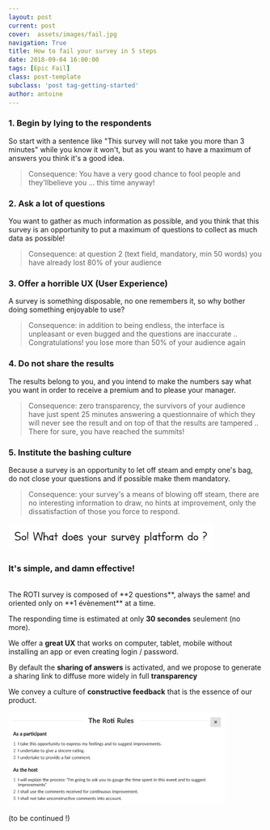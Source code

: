 ```yaml
---
layout: post
current: post
cover:  assets/images/fail.jpg
navigation: True
title: How to fail your survey in 5 steps
date: 2018-09-04 16:00:00
tags: [Epic Fail]
class: post-template
subclass: 'post tag-getting-started'
author: antoine
---
```

###  1. Begin by lying to the respondents ###

So start with a sentence like "This survey will not take you more than 3 minutes" while you know it won't, but as you want to have a maximum of answers you think it's a good idea.
> Consequence: You have a very good chance to fool people and they'llbelieve you ... this time anyway!

###  2. Ask a lot of questions ###

You want to gather as much information as possible, and you think that this survey is an opportunity to put a maximum of questions to collect as much data as possible!
> Consequence: at question 2 (text field, mandatory, min 50 words) you have already lost 80% of your audience

###  3. Offer a horrible UX (User Experience)  ###

A survey is something disposable, no one remembers it, so why bother doing something enjoyable to use?
> Consequence: in addition to being endless, the interface is unpleasant or even bugged and the questions are inaccurate .. Congratulations! you lose more than 50% of your audience again

###  4. Do not share the results ###

The results belong to you, and you intend to make the numbers say what you want in order to receive a premium and to please your manager.
> Consequence: zero transparency, the survivors of your audience have just spent 25 minutes answering a questionnaire of which they will never see the result and on top of that the results are tampered .. There for sure, you have reached the summits!


###  5. Institute the bashing culture  ###

Because a survey is an opportunity to let off steam and empty one's bag, do not close your questions and if possible make them mandatory.
> Consequence: your survey's a means of blowing off steam, there are no interesting information to draw, no hints at improvement, only the dissatisfaction of those you force to respond.

<img src="/assets/images/quoi_en.png" alt="drawing" width="80%"/>

###  It's simple, and damn effective! ###
<br>
The ROTI survey is composed of  **2 questions**, always the same! and oriented only on **1 évènement** at a time.

The responding time is estimated at only  **30 secondes** seulement (no more).

We offer a **great UX** that works on computer, tablet, mobile without installing an app or even creating login / password.

By default the **sharing of answers** is activated, and we propose to generate a sharing link to diffuse more widely in full **transparency**

We convey a culture of **constructive feedback** that is the essence of our product.

<a href="https://roti.express"><img src="/assets/images/regles_en.png" alt="Regles ROTI" width="85%"/></a>


(to be continued !)
